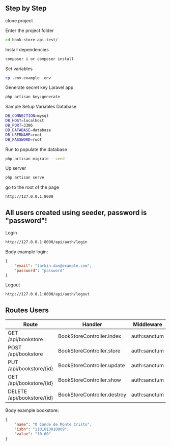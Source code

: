 ## Step by Step


clone project


Enter the project folder

```bash
cd book-store-api-test/
```

Install dependencies

```bash
composer i or composer install
```

Set variables

```bash
cp .env.example .env
```

Generate secret key Laravel app
```bash
php artisan key:generate
```

Sample Setup Variables Database
```bash
DB_CONNECTION=mysql
DB_HOST=localhost
DB_PORT=3306
DB_DATABASE=database
DB_USERNAME=root
DB_PASSWORD=root
```
Run to populate the database
```bash
php artisan migrate --seed

```

Up server

```bash
php artisan serve
```
go to the root of the page
```bash
http://127.0.0.1:8000
```
## All users created using seeder, password is "password"!

Login
```bash
http://127.0.0.1:8000/api/auth/login
```
Body example login:
```json
{
    "email": "larkin.dan@example.com",
    "password": "password"
}
```
Logout
```bash
http://127.0.0.1:8000/api/auth/logout
```
## Routes Users

| Route                  | Handler                    | Middleware | Name             | 
| ---------------------- | -------------------------- | ---------- | ---------------- | 
| GET /api/bookstore           | BookStoreController.index   | auth:sanctum       | bookstore.index   |        
| POST /api/bookstore          | BookStoreController.store   | auth:sanctum       | bookstore.store   |        
| PUT /api/bookstore/{id} | BookStoreController.update  | auth:sanctum       | bookstore.update  |        
| GET /api/bookstore/{id} | BookStoreController.show  | auth:sanctum       | bookstore.show  |        |
| DELETE /api/bookstore/{id}    | BookStoreController.destroy | auth:sanctum       | bookstore.destroy |        

Body example bookstore:
```json
{
    "name": "O Conde de Monte Cristo",
    "isbn": "1101010010009",
    "value": "10.00"
}
```

